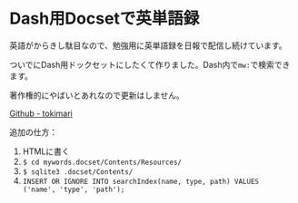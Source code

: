 # Dash用Docsetで英単語録

英語がからきし駄目なので、勉強用に英単語録を日報で配信し続けています。

ついでにDash用ドックセットにしたくて作りました。Dash内で<code>mw:</code>で検索できます。

著作権的にやばいとあれなので更新はしません。

[Github - tokimari](https://github.com/tokimari "GitHub - tokimari")

追加の仕方：

1. HTMLに書く
2. <code>$ cd mywords.docset/Contents/Resources/</code>
3. <code>$ sqlite3 .docset/Contents/</code>
4. <code>INSERT OR IGNORE INTO searchIndex(name, type, path) VALUES ('name', 'type', 'path');</code>
